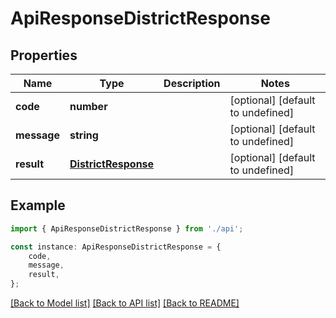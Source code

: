 # ApiResponseDistrictResponse


## Properties

Name | Type | Description | Notes
------------ | ------------- | ------------- | -------------
**code** | **number** |  | [optional] [default to undefined]
**message** | **string** |  | [optional] [default to undefined]
**result** | [**DistrictResponse**](DistrictResponse.md) |  | [optional] [default to undefined]

## Example

```typescript
import { ApiResponseDistrictResponse } from './api';

const instance: ApiResponseDistrictResponse = {
    code,
    message,
    result,
};
```

[[Back to Model list]](../README.md#documentation-for-models) [[Back to API list]](../README.md#documentation-for-api-endpoints) [[Back to README]](../README.md)
